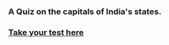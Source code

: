 ### A Quiz on the capitals of India's states.
### [Take your test here](http://strider99.github.io/Quiz/)
